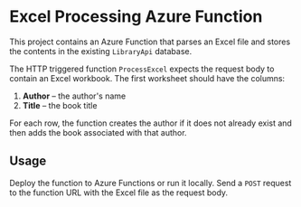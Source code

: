 # Excel Processing Azure Function

This project contains an Azure Function that parses an Excel file and stores the contents in the existing `LibraryApi` database.

The HTTP triggered function `ProcessExcel` expects the request body to contain an Excel workbook. The first worksheet should have the columns:

1. **Author** – the author's name
2. **Title** – the book title

For each row, the function creates the author if it does not already exist and then adds the book associated with that author.

## Usage

Deploy the function to Azure Functions or run it locally. Send a `POST` request to the function URL with the Excel file as the request body.
